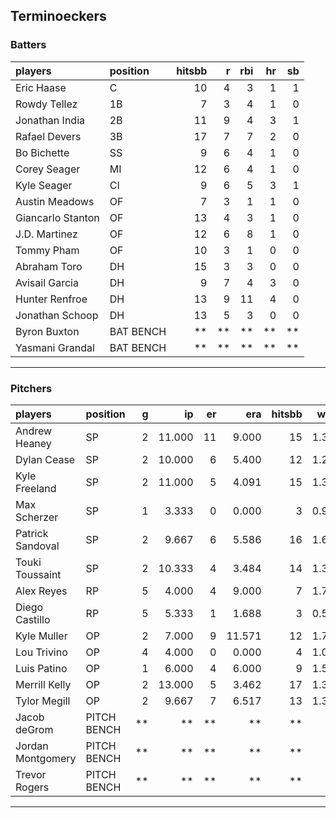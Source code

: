 ## Terminoeckers

### Batters

 
|players           |position  | hitsbb|  r| rbi| hr| sb| 
|:-----------------|:---------|------:|--:|---:|--:|--:| 
|Eric Haase        |C         |     10|  4|   3|  1|  1| 
|Rowdy Tellez      |1B        |      7|  3|   4|  1|  0| 
|Jonathan India    |2B        |     11|  9|   4|  3|  1| 
|Rafael Devers     |3B        |     17|  7|   7|  2|  0| 
|Bo Bichette       |SS        |      9|  6|   4|  1|  0| 
|Corey Seager      |MI        |     12|  6|   4|  1|  0| 
|Kyle Seager       |CI        |      9|  6|   5|  3|  1| 
|Austin Meadows    |OF        |      7|  3|   1|  1|  0| 
|Giancarlo Stanton |OF        |     13|  4|   3|  1|  0| 
|J.D. Martinez     |OF        |     12|  6|   8|  1|  0| 
|Tommy Pham        |OF        |     10|  3|   1|  0|  0| 
|Abraham Toro      |DH        |     15|  3|   3|  0|  0| 
|Avisail Garcia    |DH        |      9|  7|   4|  3|  0| 
|Hunter Renfroe    |DH        |     13|  9|  11|  4|  0| 
|Jonathan Schoop   |DH        |     13|  5|   3|  0|  0| 
|Byron Buxton      |BAT BENCH |     **| **|  **| **| **| 
|Yasmani Grandal   |BAT BENCH |     **| **|  **| **| **| 


* * *

### Pitchers

 
|players           |position    |  g|     ip| er|    era| hitsbb|  whip| so|  w| sv| 
|:-----------------|:-----------|--:|------:|--:|------:|------:|-----:|--:|--:|--:| 
|Andrew Heaney     |SP          |  2| 11.000| 11|  9.000|     15| 1.364| 14|  1|  0| 
|Dylan Cease       |SP          |  2| 10.000|  6|  5.400|     12| 1.200| 16|  1|  0| 
|Kyle Freeland     |SP          |  2| 11.000|  5|  4.091|     15| 1.364| 12|  2|  0| 
|Max Scherzer      |SP          |  1|  3.333|  0|  0.000|      3| 0.900|  6|  0|  0| 
|Patrick Sandoval  |SP          |  2|  9.667|  6|  5.586|     16| 1.655|  7|  0|  0| 
|Touki Toussaint   |SP          |  2| 10.333|  4|  3.484|     14| 1.355|  8|  0|  0| 
|Alex Reyes        |RP          |  5|  4.000|  4|  9.000|      7| 1.750|  6|  0|  3| 
|Diego Castillo    |RP          |  5|  5.333|  1|  1.688|      3| 0.562|  4|  0|  0| 
|Kyle Muller       |OP          |  2|  7.000|  9| 11.571|     12| 1.714|  4|  0|  0| 
|Lou Trivino       |OP          |  4|  4.000|  0|  0.000|      4| 1.000|  2|  1|  2| 
|Luis Patino       |OP          |  1|  6.000|  4|  6.000|      9| 1.500|  7|  0|  0| 
|Merrill Kelly     |OP          |  2| 13.000|  5|  3.462|     17| 1.308|  7|  0|  0| 
|Tylor Megill      |OP          |  2|  9.667|  7|  6.517|     13| 1.345| 11|  0|  0| 
|Jacob deGrom      |PITCH BENCH | **|     **| **|     **|     **|    **| **| **| **| 
|Jordan Montgomery |PITCH BENCH | **|     **| **|     **|     **|    **| **| **| **| 
|Trevor Rogers     |PITCH BENCH | **|     **| **|     **|     **|    **| **| **| **| 


* * *


